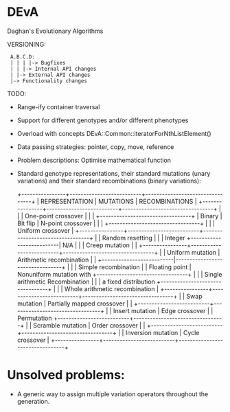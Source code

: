 # DEvA
 Daghan's Evolutionary Algorithms

 VERSIONING:

     A.B.C.D:
     | | | |-> Bugfixes
     | | |-> Internal API changes
     | |-> External API changes
     |-> Functionality changes

 TODO:
 * Range-ify container traversal
 * Support for different genotypes and/or different phenotypes
 * Overload with concepts DEvA::Common::iteratorForNthListElement()
 * Data passing strategies: pointer, copy, move, reference
 * Problem descriptions: Optimise mathematical function
 * Standard genotype representations, their standard mutations (unary variations) and their standard recombinations (binary variations):

	+----------------+--------------------------+---------------------------------+
	| REPRESENTATION | MUTATIONS                | RECOMBINATIONS                  |
	+----------------+--------------------------+---------------------------------+
	|                |                          | One-point crossover             |
	|                |                          +---------------------------------+
    |    Binary      |        Bit flip          | N-point crossover               |
	|                |                          +---------------------------------+
	|                |                          | Uniform crossover               |
	+----------------+--------------------------+---------------------------------+
	|                | Random resetting         |                                 |
	|    Integer     +--------------------------|              N/A                |
	|                | Creep mutation           |                                 |
	+----------------+--------------------------+---------------------------------+
	|                | Uniform mutation         | Arithmetic recombination        |
	|                +--------------------------|---------------------------------+
	|                |                          | Simple recombination            |
	| Floating point | Nonuniform mutation with +---------------------------------+
	|                |                          | Single arithmetic Recombination |
	|                |   a fixed distribution   +---------------------------------+
	|                |                          | Whole arithmetic recombination  |
	+----------------+--------------------------+---------------------------------+
	|                | Swap mutation            | Partially mapped crossover      |
	|                +--------------------------+---------------------------------+
	|                | Insert mutation          | Edge crossover                  |
	|  Permutation   +--------------------------+---------------------------------+
	|                | Scramble mutation        | Order crossover                 |
	|                +--------------------------+---------------------------------+
	|                | Inversion mutation       | Cycle crossover                 |
	+----------------+--------------------------+---------------------------------+

# Unsolved problems:
* A generic way to assign multiple variation operators throughout the generation.